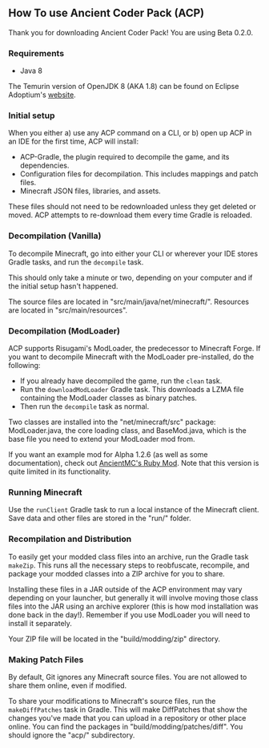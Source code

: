 ## How To use Ancient Coder Pack (ACP) ##
Thank you for downloading Ancient Coder Pack! You are using Beta 0.2.0.

### Requirements ###
- Java 8

The Temurin version of OpenJDK 8 (AKA 1.8) can be found on Eclipse Adoptium's [website](https://adoptium.net/temurin/releases/?version=8).

### Initial setup ###
When you either a) use any ACP command on a CLI, or b) open up ACP in an IDE for the first time, ACP will install:
- ACP-Gradle, the plugin required to decompile the game, and its dependencies.
- Configuration files for decompilation. This includes mappings and patch files.
- Minecraft JSON files, libraries, and assets.

These files should not need to be redownloaded unless they get deleted or moved. ACP attempts to re-download them every time
Gradle is reloaded.

### Decompilation (Vanilla) ###
To decompile Minecraft, go into either your CLI or wherever your IDE stores Gradle tasks, and run the `decompile` task.

This should only take a minute or two, depending on your computer and if the initial setup hasn't happened.

The source files are located in "src/main/java/net/minecraft/". Resources are located in "src/main/resources".

### Decompilation (ModLoader) ###
ACP supports Risugami's ModLoader, the predecessor to Minecraft Forge. If you want to decompile Minecraft with the ModLoader pre-installed,
do the following:

- If you already have decompiled the game, run the `clean` task.
- Run the `downloadModLoader` Gradle task. This downloads a LZMA file containing the ModLoader classes as binary patches.
- Then run the `decompile` task as normal.

Two classes are installed into the "net/minecraft/src" package: ModLoader.java, the core loading class, and BaseMod.java, which is 
the base file you need to extend your ModLoader mod from. 

If you want an example mod for Alpha 1.2.6 (as well as some documentation), check out [AncientMC's Ruby Mod](https://github.com/ancientmc/Alpha-Ruby-Mod).
Note that this version is quite limited in its functionality. 

### Running Minecraft ###
Use the `runClient` Gradle task to run a local instance of the Minecraft client. Save data and other files are stored in the "run/" folder.

### Recompilation and Distribution ###
To easily get your modded class files into an archive, run the Gradle task `makeZip`. This runs all the necessary steps to reobfuscate, recompile,
and package your modded classes into a ZIP archive for you to share. 

Installing these files in a JAR outside of the ACP environment may vary depending on your launcher, but generally it will involve moving those class files
into the JAR using an archive explorer (this is how mod installation was done back in the day!). Remember if you use ModLoader you will need to install it separately.

Your ZIP file will be located in the "build/modding/zip" directory.

### Making Patch Files ###
By default, Git ignores any Minecraft source files. You are not allowed to share them online, even if modified.

To share your modifications to Minecraft's source files, run the `makeDiffPatches` task in Gradle. This will make DiffPatches that show
the changes you've made that you can upload in a repository or other place online. You can find the packages in "build/modding/patches/diff".
You should ignore the "acp/" subdirectory.
